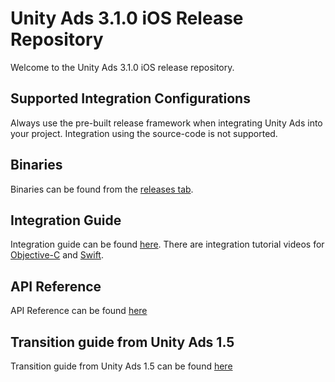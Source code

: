 # Unity Ads 3.1.0 iOS Release Repository

Welcome to the Unity Ads 3.1.0 iOS release repository.

## Supported Integration Configurations

Always use the pre-built release framework when integrating Unity Ads into your project. Integration using the source-code is not supported.

## Binaries

Binaries can be found from the [releases tab](https://github.com/Unity-Technologies/unity-ads-ios/releases).

## Integration Guide

Integration guide can be found [here](https://github.com/Unity-Technologies/unity-ads-ios/wiki/sdk_ios_integration_guide). There are integration tutorial videos for [Objective-C](https://www.youtube.com/watch?v=T6VIC5E_Wt0) and [Swift](https://www.youtube.com/watch?v=Dhxivc9wWZ8).

## API Reference

API Reference can be found [here](https://github.com/Unity-Technologies/unity-ads-ios/wiki/sdk_ios_api_reference)

## Transition guide from Unity Ads 1.5

Transition guide from Unity Ads 1.5 can be found [here](https://github.com/Unity-Technologies/unity-ads-ios/wiki/sdk_ios_transition_guide)
